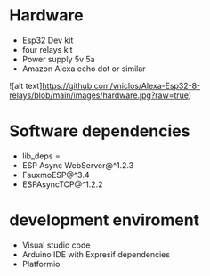
# Hardware
- Esp32 Dev kit
- four relays kit
- Power supply 5v 5a
- Amazon Alexa echo dot or similar

![alt text]https://github.com/vniclos/Alexa-Esp32-8-relays/blob/main/images/hardware.jpg?raw=true)


# Software dependencies
- lib_deps = 
- ESP Async WebServer@^1.2.3
- FauxmoESP@^3.4
- ESPAsyncTCP@^1.2.2

# development enviroment
- Visual studio code
- Arduino IDE with Expresif dependencies
- Platformio
